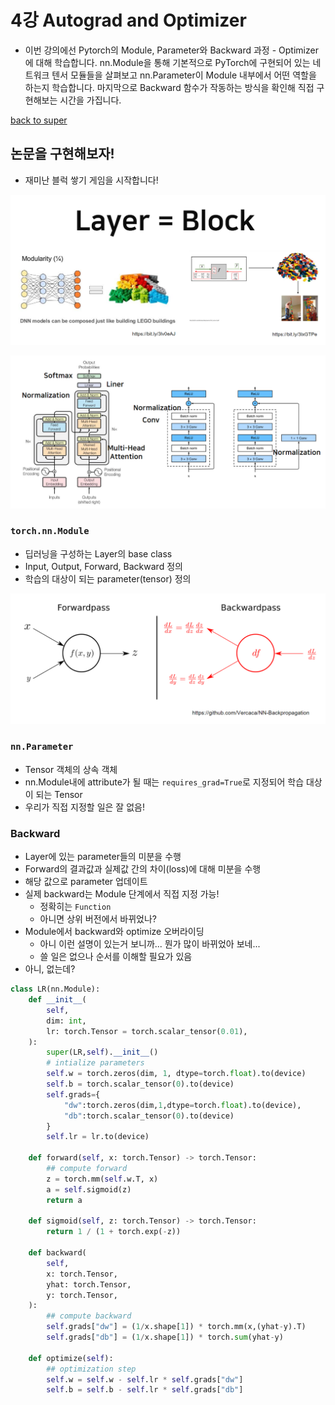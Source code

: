 # 4강 Autograd and Optimizer
- 이번 강의에선 Pytorch의 Module, Parameter와 Backward 과정 - Optimizer에 대해 학습합니다. nn.Module을 통해 기본적으로 PyTorch에 구현되어 있는 네트워크 텐서 모듈들을 살펴보고 nn.Parameter이 Module 내부에서 어떤 역할을 하는지 학습합니다. 마지막으로 Backward 함수가 작동하는 방식을 확인해 직접 구현해보는 시간을 가집니다.

[back to super](https://github.com/jinmang2/boostcamp_ai_tech_2/tree/main/u-stage/pytorch)

## 논문을 구현해보자!
- 재미난 블럭 쌓기 게임을 시작합니다!

![img](../../../assets/img/u-stage/pytorch_04_01.PNG)

![img](../../../assets/img/u-stage/pytorch_04_02.PNG)

### `torch.nn.Module`
- 딥러닝을 구성하는 Layer의 base class
- Input, Output, Forward, Backward 정의
- 학습의 대상이 되는 parameter(tensor) 정의

![img](../../../assets/img/u-stage/pytorch_04_03.PNG)

### `nn.Parameter`
- Tensor 객체의 상속 객체
- nn.Module내에 attribute가 될 때는 `requires_grad=True`로 지정되어 학습 대상이 되는 Tensor
- 우리가 직접 지정할 일은 잘 없음!

### Backward
- Layer에 있는 parameter들의 미분을 수행
- Forward의 결과값과 실제값 간의 차이(loss)에 대해 미분을 수행
- 해당 값으로 parameter 업데이트
- 실제 backward는 Module 단계에서 직접 지정 가능!
  - 정확히는 `Function`
  - 아니면 상위 버전에서 바뀌었나?
- Module에서 backward와 optimize 오버라이딩
  - 아니 이런 설명이 있는거 보니까... 뭔가 많이 바뀌었아 보네...
  - 쓸 일은 없으나 순서를 이해할 필요가 있음
- 아니, 없는데?

```python
class LR(nn.Module):
    def __init__(
        self,
        dim: int,
        lr: torch.Tensor = torch.scalar_tensor(0.01),
    ):
        super(LR,self).__init__()
        # intialize parameters
        self.w = torch.zeros(dim, 1, dtype=torch.float).to(device)
        self.b = torch.scalar_tensor(0).to(device)
        self.grads={
            "dw":torch.zeros(dim,1,dtype=torch.float).to(device),
            "db":torch.scalar_tensor(0).to(device)
        }
        self.lr = lr.to(device)

    def forward(self, x: torch.Tensor) -> torch.Tensor:
        ## compute forward
        z = torch.mm(self.w.T, x)
        a = self.sigmoid(z)
        return a

    def sigmoid(self, z: torch.Tensor) -> torch.Tensor:
        return 1 / (1 + torch.exp(-z))

    def backward(
        self,
        x: torch.Tensor,
        yhat: torch.Tensor,
        y: torch.Tensor,
    ):
        ## compute backward
        self.grads["dw"] = (1/x.shape[1]) * torch.mm(x,(yhat-y).T)
        self.grads["db"] = (1/x.shape[1]) * torch.sum(yhat-y)

    def optimize(self):
        ## optimization step
        self.w = self.w - self.lr * self.grads["dw"]
        self.b = self.b - self.lr * self.grads["db"]
```
